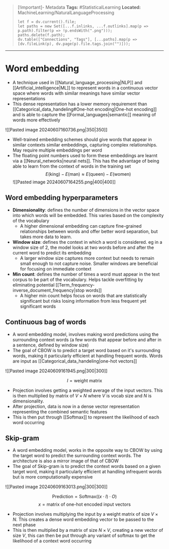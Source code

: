 > [!important]- Metadata
> **Tags:** #StatisticalLearning 
> **Located:** MachineLearning/NaturalLanguageProcessing
> ```dataviewjs
> let f = dv.current().file;
> let paths = new Set([...f.inlinks, ...f.outlinks].map(p => p.path).filter(p => !p.endsWith(".png")));
> paths.delete(f.path);
> dv.table(["Connections", "Tags"], [...paths].map(p => [dv.fileLink(p), dv.page(p).file.tags.join("")]));
> ```

___
# Word embedding
- A technique used in [[Natural_language_processing|NLP]] and [[Artificial_intelligence|ML]] to represent words in a continuous vector space where words with similar meanings have similar vector representations
- This dense representation has a lower memory requirement than [[Categorical_data_handeling#One-hot encoding|One-hot encoding]]  and is able to capture the [[Formal_languages|semantic]] meaning of words more effectively 


![[Pasted image 20240607160736.png|350|350]]


- Well-trained embedding schemes should give words that appear in similar contexts similar embeddings, capturing complex relationships. May require multiple embeddings per word
- The floating point numbers used to form these embeddings are learnt via a [[Neural_networks|neural nets]]. This has the advantage of being able to learn from the context of words in the training set
$$E(\text{king})-E(\text{man})\approx E(\text{queen})-E(\text{women})$$
![[Pasted image 20240607164255.png|400|400]]

## Word embedding hyperparameters
- **Dimensionality**: defines the number of dimensions in the vector space into which words will be embedded. This varies based on the complexity of the vocabulary 
	- A higher dimensional embedding can capture fine-grained relationships between words and offer better word separation, but takes more data to learn.
- **Window size**: defines the context in which a word is considered. eg in a window size of 2, the model looks at two words before and after the current word to predict its embedding
	- A larger window size captures more context but needs to remain small enough to not capture noise. Smaller windows are beneficial for focusing on immediate context 
- **Min count**: defines the number of times a word must appear in the text corpus to be part of the vocabulary. Helps tackle overfitting by eliminating potential [[Term_frequency-inverse_document_frequency|stop words]] 
	- A higher min count helps focus on words that are statistically significant but risks losing information from less frequent yet significant words
## Continuous bag of words
- A word embedding model, involves making word predictions using the surrounding context words  (a few words that appear before and after in a sentence, defined by window size)
- The goal of CBOW is to predict a target word based on it's surrounding words, making it particularly efficient at handling frequent words. Words are input as [[Categorical_data_handeling|one-hot vectors]]

![[Pasted image 20240609161945.png|300|300]]



$$I=\text{weight matrix}$$
- Projection involves getting a weighted average of the input vectors. This is then multiplied by matrix of $V\times N$ where $V$ is vocab size and $N$ is dimensionality.
- After projection, data is now in a dense vector representation representing the combined semantic features 
- This is then put through [[Softmax]] to represent the likelihood of each word occurring
## Skip-gram
- A word embedding model, works in the opposite way to CBOW by using the target word to predict the surrounding context words. The architecture is also a mirror image of that of CBOW
- The goal of Skip-gram is to predict the context words based on a given target word, making it particularly efficient at handling infrequent words but is more computationally expensive

![[Pasted image 20240609163013.png|300|300]]

$$\text{Prediction}=\text{Softmax}((x\cdot I)\cdot O )$$
$$x=\text{matrix of one-hot encoded input vectors}$$
- Projection involves multiplying the input by a weight matrix of size $V\times N$. This creates a dense word embedding vector to be passed to the next phase
- This is then multiplied by a matrix of size $N \times V$, creating a new vector of size $V$, this can then be put through any variant of softmax to get the likelihood of a context word occurring 
